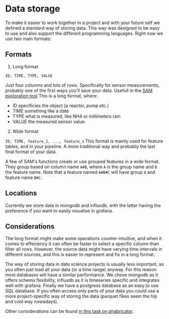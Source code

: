 # Data storage

To make it easier to work together in a project and with your future self we defined a standard way of storing data. This way was designed to be easy to use and also support the different programming languages. Right now we use two main formats:


## Formats
1. Long format

`ID, TIME, TYPE, VALUE`

Just four columns and lots of rows. Specifically for sensor measurements, probably one of the first ways you'll save your data. Usefull in the [SAM exploration tool](data_exploration.html#sam-exploration-tool) This is a long format, where:

- ID specificies the object (a reactor, pump etc.)
- TIME something like a date
- TYPE what is measured, like NH4 or millimeters rain
- VALUE the measured sensor value.

2. Wide format

`ID, TIME, feature_1, ..., feature_n`
This format is mainly used for feature tables, and in your pipeline. A more traditional way and probably the last final format of your data. 

A few of SAM's functions create or use grouped features in a wide format. They group based on column name `A#B`, where `A` is the group name and `B` the feature name. Note that a feature named `A#B#C` will have group `A` and feature name `B#C`.

## Locations
Currently we store data in mongodb and influxdb, with the latter having the preference if you want to easily visualise in grafana.

## Considerations

The long format might make some operations counter-intuitive, and when it comes to effeciency it can often be faster to select a specific column than filter all rows. However, the source data might have varying time intervals in different sources, and this is easier to represent and fix in a long format.

The way of storing data in data science projects is usually less important, as you often just load all your data (or a time range) anyway. For this reason most databases will have a similar performance. We chose mongodb as it offers schema flexibility, influxdb as it is timeseries specific and integrates well with grafana. Finally we have a postgress database as an easy to use SQL database. If you often access only parts of your data you could use a more project-specific way of storing the data (parquet fikes seem the hip and cool way nowadays).

Other considerations can be found [in this task on phabricator](https://dev.ynformed.nl/T155).
